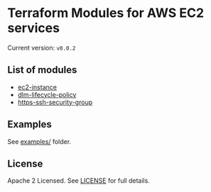 # Terraform Modules for AWS EC2 services

Current version: `v0.0.2`

## List of modules

* [ec2-instance](modules/ec2-instance/README.md)
* [dlm-lifecycle-policy](modules/dlm-lifecycle-policy/README.md)
* [https-ssh-security-group](modules/https-ssh-security-group/README.md)


## Examples

See [examples/](examples/) folder.


## License

Apache 2 Licensed. See [LICENSE](LICENSE) for full details.
